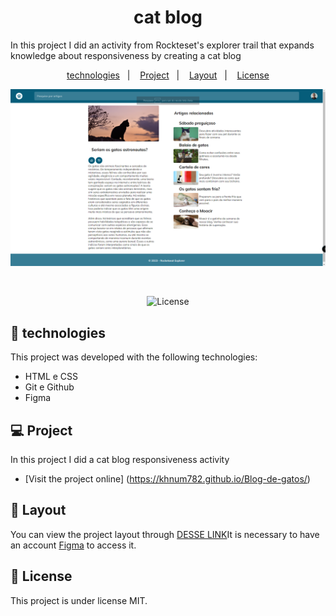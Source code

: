 <h1 align="center"> cat blog </h1>

<p align="center">

In this project I did an activity from Rockteset's explorer trail that expands knowledge about responsiveness by creating a cat blog<br/>


<p align="center">
  <a href="#-tecnologias">technologies</a>&nbsp;&nbsp;&nbsp;|&nbsp;&nbsp;&nbsp;
  <a href="#-projeto">Project</a>&nbsp;&nbsp;&nbsp;|&nbsp;&nbsp;&nbsp;
  <a href="#-layout">Layout</a>&nbsp;&nbsp;&nbsp;|&nbsp;&nbsp;&nbsp;
  <a href="#memo-licença">License</a>
</p>

<p align="center">
  <img alt="" src="./assets/blog-gato.png">
</p>

<br>

<p align="center">
   <img alt="License" src="https://img.shields.io/static/v1?label=license&message=MIT&color=49AA26&labelColor=000000">
</p>

## 🚀 technologies

This project was developed with the following technologies:

- HTML e CSS
- Git e Github
- Figma

## 💻 Project

In this project I did a cat blog responsiveness activity

- [Visit the project online] (https://khnum782.github.io/Blog-de-gatos/)

## 🔖 Layout


You can view the project layout through [DESSE LINK](https://www.figma.com/file/aAEMaI5kXGNcSjUSG9eyBx/Blog-de-Gatos-%E2%80%A2-Desafio-Explorer-(Community)?node-id=101%3A91&mode=dev)It is necessary to have an account [Figma](https://figma.com)
to access it.
## :memo: License

This project is under license MIT.


